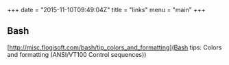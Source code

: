+++
date = "2015-11-10T09:49:04Z"
title = "links"
menu = "main"
+++

## Bash

[http://misc.flogisoft.com/bash/tip_colors_and_formatting](Bash tips: Colors and formatting (ANSI/VT100 Control sequences))